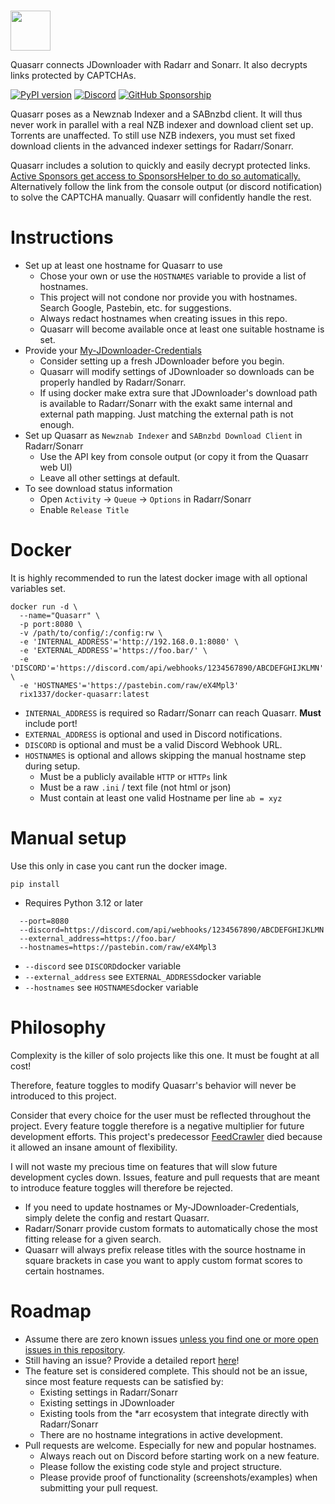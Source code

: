 #  

<img src="https://raw.githubusercontent.com/rix1337/Quasarr/main/Quasarr.png" data-canonical-src="https://raw.githubusercontent.com/rix1337/Quasarr/main/Quasarr.png" width="64" height="64" />

Quasarr connects JDownloader with Radarr and Sonarr. It also decrypts links protected by CAPTCHAs.

[![PyPI version](https://badge.fury.io/py/quasarr.svg)](https://badge.fury.io/py/quasarr)
[![Discord](https://img.shields.io/discord/1075348594225315891)](https://discord.gg/eM4zA2wWQb)
[![GitHub Sponsorship](https://img.shields.io/badge/support-me-red.svg)](https://github.com/users/rix1337/sponsorship)

Quasarr poses as a Newznab Indexer and a SABnzbd client.
It will thus never work in parallel with a real NZB indexer and download client set up.
Torrents are unaffected. To still use NZB indexers, you must set fixed download clients in the advanced indexer
settings for Radarr/Sonarr.

Quasarr includes a solution to quickly and easily decrypt protected links.
[Active Sponsors get access to SponsorsHelper to do so automatically.](https://github.com/users/rix1337/sponsorship)
Alternatively follow the link from the console output (or discord notification) to solve the CAPTCHA manually.
Quasarr will confidently handle the rest.

# Instructions

* Set up at least one hostname for Quasarr to use
    * Chose your own or use the `HOSTNAMES` variable to provide a list of hostnames.
    * This project will not condone nor provide you with hostnames. Search Google, Pastebin, etc. for suggestions.
    * Always redact hostnames when creating issues in this repo.
    * Quasarr will become available once at least one suitable hostname is set.
* Provide your [My-JDownloader-Credentials](https://my.jdownloader.org)
    * Consider setting up a fresh JDownloader before you begin.
    * Quasarr will modify settings of JDownloader so downloads can be properly handled by Radarr/Sonarr.
    * If using docker make extra sure that JDownloader's download path is available to Radarr/Sonarr with the exakt same
      internal and external path mapping. Just matching the external path is not enough.
* Set up Quasarr as `Newznab Indexer` and `SABnzbd Download Client` in Radarr/Sonarr
    * Use the API key from console output (or copy it from the Quasarr web UI)
    * Leave all other settings at default.
* To see download status information
    * Open `Activity` → `Queue` → `Options` in Radarr/Sonarr
    * Enable `Release Title`

# Docker

It is highly recommended to run the latest docker image with all optional variables set.

```
docker run -d \
  --name="Quasarr" \
  -p port:8080 \
  -v /path/to/config/:/config:rw \
  -e 'INTERNAL_ADDRESS'='http://192.168.0.1:8080' \
  -e 'EXTERNAL_ADDRESS'='https://foo.bar/' \
  -e 'DISCORD'='https://discord.com/api/webhooks/1234567890/ABCDEFGHIJKLMN' \
  -e 'HOSTNAMES'='https://pastebin.com/raw/eX4Mpl3'
  rix1337/docker-quasarr:latest
  ```

* `INTERNAL_ADDRESS` is required so Radarr/Sonarr can reach Quasarr. **Must** include port!
* `EXTERNAL_ADDRESS` is optional and used in Discord notifications.
* `DISCORD` is optional and must be a valid Discord Webhook URL.
* `HOSTNAMES` is optional and allows skipping the manual hostname step during setup.
    * Must be a publicly available `HTTP` or `HTTPs` link
    * Must be a raw `.ini` / text file (not html or json)
    * Must contain at least one valid Hostname per line `ab = xyz`

# Manual setup

Use this only in case you cant run the docker image.

`pip install `

* Requires Python 3.12 or later

```
  --port=8080
  --discord=https://discord.com/api/webhooks/1234567890/ABCDEFGHIJKLMN
  --external_address=https://foo.bar/
  --hostnames=https://pastebin.com/raw/eX4Mpl3
  ```

* `--discord` see `DISCORD`docker variable
* `--external_address` see `EXTERNAL_ADDRESS`docker variable
* `--hostnames` see `HOSTNAMES`docker variable

# Philosophy

Complexity is the killer of solo projects like this one. It must be fought at all cost!

Therefore, feature toggles to modify Quasarr's behavior will never be introduced to this project.

Consider that every choice for the user must be reflected throughout the project.
Every feature toggle therefore is a negative multiplier for future development efforts.
This project's predecessor [FeedCrawler](https://github.com/rix1337/FeedCrawler) died because it allowed an insane
amount of flexibility.

I will not waste my precious time on features that will slow future development cycles down.
Issues, feature and pull requests that are meant to introduce feature toggles will therefore be rejected.

* If you need to update hostnames or My-JDownloader-Credentials, simply delete the config and restart Quasarr.
* Radarr/Sonarr provide custom formats to automatically chose the most fitting release for a given search.
* Quasarr will always prefix release titles with the source hostname in square brackets in case you want to apply
  custom format scores to certain hostnames.

# Roadmap

- Assume there are zero known
  issues [unless you find one or more open issues in this repository](https://github.com/rix1337/Quasarr/issues).
- Still having an issue? Provide a detailed report [here](https://github.com/rix1337/Quasarr/issues/new/choose)!
- The feature set is considered complete. This should not be an issue, since most feature requests can be satisfied by:
    - Existing settings in Radarr/Sonarr
    - Existing settings in JDownloader
    - Existing tools from the *arr ecosystem that integrate directly with Radarr/Sonarr
    - There are no hostname integrations in active development.
- Pull requests are welcome. Especially for new and popular hostnames.
    - Always reach out on Discord before starting work on a new feature.
    - Please follow the existing code style and project structure.
    - Please provide proof of functionality (screenshots/examples) when submitting your pull request.
